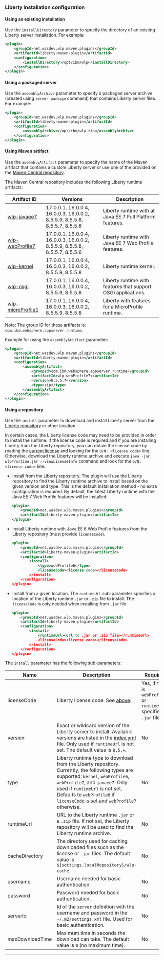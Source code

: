 ### Liberty installation configuration
#### Using an existing installation

Use the `installDirectory` parameter to specify the directory of an existing Liberty server installation. For example:
```xml
<plugin>
    <groupId>net.wasdev.wlp.maven.plugins</groupId>
    <artifactId>liberty-maven-plugin</artifactId>
    <configuration>
        <installDirectory>/opt/ibm/wlp</installDirectory>
    </configuration>
</plugin>
```

#### Using a packaged server

Use the `assemblyArchive` parameter to specify a packaged server archive (created using `server package` command) that contains Liberty server files. For example:
```xml
<plugin>
    <groupId>net.wasdev.wlp.maven.plugins</groupId>
    <artifactId>liberty-maven-plugin</artifactId>
    <configuration>
        <assemblyArchive>/opt/ibm/wlp.zip</assemblyArchive>
    </configuration>
</plugin>
```

#### Using Maven artifact

Use the `assemblyArtifact` parameter to specify the name of the Maven artifact that contains a custom Liberty server or use one of the provided on the [Maven Central repository](http://search.maven.org/). 

The Maven Central repository includes the following Liberty runtime artifacts:

|Artifact ID | Versions | Description |
| --- | ----------------- | ----------- |
| [wlp-javaee7](https://repo1.maven.org/maven2/com/ibm/websphere/appserver/runtime/wlp-javaee7/) | 17.0.0.1, 16.0.0.4, 16.0.0.3, 16.0.0.2, 8.5.5.9, 8.5.5.8, 8.5.5.7, 8.5.5.6 | Liberty runtime with all Java EE 7 Full Platform features. |
| [wlp-webProfile7](https://repo1.maven.org/maven2/com/ibm/websphere/appserver/runtime/wlp-webProfile7/) | 17.0.0.1, 16.0.0.4, 16.0.0.3, 16.0.0.2, 8.5.5.9, 8.5.5.8, 8.5.5.7, 8.5.5.6 | Liberty runtime with Java EE 7 Web Profile features. |
| [wlp-kernel](https://repo1.maven.org/maven2/com/ibm/websphere/appserver/runtime/wlp-kernel/) | 17.0.0.1, 16.0.0.4, 16.0.0.3, 16.0.0.2, 8.5.5.9, 8.5.5.8 | Liberty runtime kernel. |
| [wlp-osgi](https://repo1.maven.org/maven2/com/ibm/websphere/appserver/runtime/wlp-osgi/) | 17.0.0.1, 16.0.0.4, 16.0.0.3, 16.0.0.2, 8.5.5.9, 8.5.5.8 | Liberty runtime with features that support OSGi applications. |
| [wlp-microProfile1](https://repo1.maven.org/maven2/com/ibm/websphere/appserver/runtime/wlp-microProfile1/) | 17.0.0.1, 16.0.0.4, 16.0.0.3, 16.0.0.2, 8.5.5.9, 8.5.5.8 | Liberty with features for a MicroProfile runtime. |


Note: The group ID for these artifacts is: `com.ibm.websphere.appserver.runtime`.

Example for using the `assemblyArtifact` parameter:
```xml
<plugin>
    <groupId>net.wasdev.wlp.maven.plugins</groupId>
    <artifactId>liberty-maven-plugin</artifactId>
    <configuration>
        <assemblyArtifact>
            <groupId>com.ibm.websphere.appserver.runtime</groupId>
            <artifactId>wlp-webProfile7</artifactId>
            <version>8.5.5.7</version>
            <type>zip</type>
        </assemblyArtifact>
    </configuration>
</plugin>
```

#### Using a repository

Use the `install` parameter to download and install Liberty server from the [Liberty repository](https://developer.ibm.com/wasdev/downloads/) or other location.

In certain cases, the Liberty license code may need to be provided in order to install the runtime. If the license code is required and if you are installing Liberty from the Liberty repository, you can obtain the license code by reading the [current license](https://public.dhe.ibm.com/ibmdl/export/pub/software/websphere/wasdev/downloads/wlp/16.0.0.2/lafiles/runtime/en.html) and looking for the `D/N: <license code>` line. Otherwise, download the Liberty runtime archive and execute `java -jar wlp*runtime.jar --viewLicenseInfo` command and look for the `D/N: <license code>` line.

* Install from the Liberty repository. The plugin will use the Liberty repository to find the Liberty runtime archive to install based on the given version and type. This is the default installation method - no extra configuration is required. By default, the latest Liberty runtime with the Java EE 7 Web Profile features will be installed.
 ```xml
    <plugin>
        <groupId>net.wasdev.wlp.maven.plugins</groupId>
        <artifactId>liberty-maven-plugin</artifactId>
    </plugin>
 ```

* Install Liberty runtime with Java EE 6 Web Profile features from the Liberty repository (must provide `licenseCode`).
 ```xml
    <plugin>
        <groupId>net.wasdev.wlp.maven.plugins</groupId>
        <artifactId>liberty-maven-plugin</artifactId>
        <configuration>
            <install>
                <type>webProfile6</type>
                <licenseCode><license code></licenseCode>
            </install>
        </configuration>
    </plugin>
 ```

* Install from a given location. The `runtimeUrl` sub-parameter specifies a location of the Liberty runtime `.jar` or `.zip` file to install. The `licenseCode` is only needed when installing from `.jar` file.
 ```xml
    <plugin>
        <groupId>net.wasdev.wlp.maven.plugins</groupId>
        <artifactId>liberty-maven-plugin</artifactId>
        <configuration>
            <install>
                <runtimeUrl><url to .jar or .zip file></runtimeUrl>
                <licenseCode><license code></licenseCode>
            </install>
        </configuration>
    </plugin>
 ```

The `install` parameter has the following sub-parameters:

| Name | Description | Required |
| --------  | ----------- | -------  |
| licenseCode | Liberty license code. See [above](#using-a-repository). | Yes, if `type` is `webProfile6` or `runtimeUrl` specifies a `.jar` file. |
| version | Exact or wildcard version of the Liberty server to install. Available versions are listed in the [index.yml](http://public.dhe.ibm.com/ibmdl/export/pub/software/websphere/wasdev/downloads/wlp/index.yml) file. Only used if `runtimeUrl` is not set. The default value is `8.5.+`. | No |
| type | Liberty runtime type to download from the Liberty repository. Currently, the following types are supported: `kernel`, `webProfile6`, `webProfile7`, and `javaee7`. Only used if `runtimeUrl` is not set. Defaults to `webProfile6` if `licenseCode` is set and `webProfile7` otherwise. | No |
| runtimeUrl | URL to the Liberty runtime `.jar` or a `.zip` file. If not set, the Liberty repository will be used to find the Liberty runtime archive. | No |
| cacheDirectory | The directory used for caching downloaded files such as the license or `.jar` files. The default value is `${settings.localRepository}/wlp-cache`. | No |
| username | Username needed for basic authentication. | No |
| password | Password needed for basic authentication. | No |
| serverId | Id of the `server` definition with the username and password in the `~/.m2/settings.xml` file. Used for basic authentication. | No |
| maxDownloadTime | Maximum time in seconds the download can take. The default value is `0` (no maximum time). | No |

---
